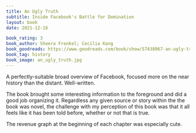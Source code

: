 ```yaml
---
title: An Ugly Truth
subtitle: Inside Facebook's Battle for Domination
layout: book
date: 2021-12-16

book_rating: 3
book_author: Sheera Frenkel; Cecilia Kang
book_goodreads: https://www.goodreads.com/book/show/57438967-an-ugly-truth
book_tag: history
book_image: an_ugly_truth.jpg
---
```


A perfectly-suitable broad overview of Facebook, focused more on the near history than the distant. Well-written.

The book brought some interesting information to the foreground and did a good job organizing it. Regardless any given source or story within the the book was novel, the challenge with my perception of this book was that it all feels like it has been told before, whether or not that is true. 

The revenue graph at the beginning of each chapter was especially cute.